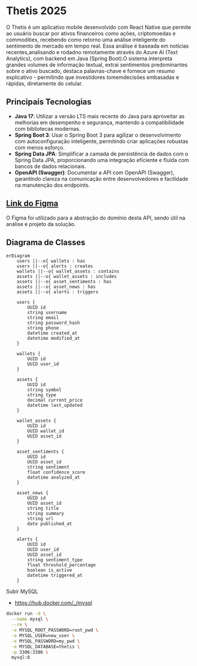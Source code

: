 # Thetis 2025

O Thetis é um aplicativo mobile desenvolvido com React Native que permite ao usuário buscar por ativos financeiros como ações, criptomoedas e commodities, recebendo como retorno uma análise inteligente do sentimento de mercado em tempo real. Essa análise é baseada em notícias recentes,analisando e rodadno remotamente através do Azure AI (Text Analytics), com backend em Java (Spring Boot).O sistema interpreta grandes volumes de informação textual, extrai sentimentos predominantes sobre o ativo buscado, destaca palavras-chave e fornece um resumo explicativo - permitindo que investidores tomemdecisões embasadas e rápidas, diretamente do celular.

## Principais Tecnologias

- **Java 17**: Utilizar a versão LTS mais recente do Java para aproveitar as melhorias em desempenho e segurança, mantendo a compatibilidade com bibliotecas modernas.
- **Spring Boot 3**: Usar o Spring Boot 3 para agilizar o desenvolvimento com autoconfiguração inteligente, permitindo criar aplicações robustas com menos esforço.
- **Spring Data JPA**: Simplificar a camada de persistência de dados com o Spring Data JPA, proporcionando uma integração eficiente e fluida com bancos de dados relacionais.
- **OpenAPI (Swagger)**: Documentar a API com OpenAPI (Swagger), garantindo clareza na comunicação entre desenvolvedores e facilidade na manutenção dos endpoints.

## [Link do Figma]()

O Figma foi utilizado para a abstração do domínio desta API, sendo útil na análise e projeto da solução.

## Diagrama de Classes

```mermaid
erDiagram
    users ||--o{ wallets : has
    users ||--o{ alerts : creates
    wallets ||--o{ wallet_assets : contains
    assets ||--o{ wallet_assets : includes
    assets ||--o{ asset_sentiments : has
    assets ||--o{ asset_news : has
    assets ||--o{ alerts : triggers
    
    users {
        UUID id
        string username
        string email
        string password_hash
        string phone
        datetime created_at
        datetime modified_at
    }

    wallets {
        UUID id
        UUID user_id
    }

    assets {
        UUID id
        string symbol
        string type
        decimal current_price
        datetime last_updated
    }

    wallet_assets {
        UUID id
        UUID wallet_id
        UUID asset_id
    }

    asset_sentiments {
        UUID id
        UUID asset_id
        string sentiment
        float confidence_score
        datetime analyzed_at
    }

    asset_news {
        UUID id
        UUID asset_id
        string title
        string summary
        string url
        date published_at
    }

    alerts {
        UUID id
        UUID user_id
        UUID asset_id
        string sentiment_type
        float threshold_percentage
        boolean is_active
        datetime triggered_at
    }
```

Subir MySQL

- https://hub.docker.com/_/mysql

```sh
docker run -d \
  --name mysql \
  --rm \
  -e MYSQL_ROOT_PASSWORD=root_pwd \
  -e MYSQL_USER=new_user \
  -e MYSQL_PASSWORD=my_pwd \
  -e MYSQL_DATABASE=thetis \
  -p 3306:3306 \
  mysql:8
```